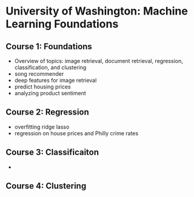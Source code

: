 # University of Washington: Machine Learning Foundations
## Course 1: Foundations
  * Overview of topics: image retrieval, document retrieval, regression, classification, and clustering
  * song recommender
  * deep features for image retrieval
  * predict housing prices
  * analyzing product sentiment
## Course 2: Regression
  * overfitting ridge lasso
  * regression on house prices and Philly crime rates
## Course 3: Classificaiton
  * 
## Course 4: Clustering

